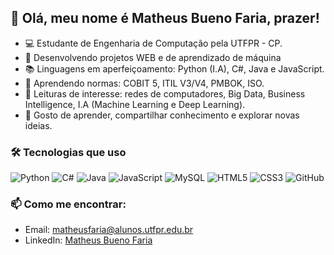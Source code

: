 ## 👋 Olá, meu nome é Matheus Bueno Faria, prazer!

- 💻 Estudante de Engenharia de Computação pela UTFPR - CP.
- 🔬 Desenvolvendo projetos WEB e de aprendizado de máquina 
- 📚 Linguagens em aperfeiçoamento: Python (I.A), C#, Java e JavaScript.
- 🧾 Aprendendo normas: COBIT 5, ITIL V3/V4, PMBOK, ISO.
- 📖 Leituras de interesse: redes de computadores, Big Data, Business Intelligence, I.A (Machine Learning e Deep Learning).
- 🚀 Gosto de aprender, compartilhar conhecimento e explorar novas ideias.

### 🛠 Tecnologias que uso

![Python](https://img.shields.io/badge/Python-3776AB?style=for-the-badge&logo=python&logoColor=white) 
![C#](https://img.shields.io/badge/C%23-239120?style=for-the-badge&logo=c-sharp&logoColor=white) ![Java](https://img.shields.io/badge/Java-ED8B00?style=for-the-badge&logo=openjdk&logoColor=white) 
![JavaScript](https://img.shields.io/badge/JavaScript-F7DF1E?style=for-the-badge&logo=javascript&logoColor=black) ![MySQL](https://img.shields.io/badge/MySQL-4479A1?style=for-the-badge&logo=mysql&logoColor=white) 
![HTML5](https://img.shields.io/badge/HTML5-E34F26?style=for-the-badge&logo=html5&logoColor=white) 
![CSS3](https://img.shields.io/badge/CSS3-1572B6?style=for-the-badge&logo=css3&logoColor=white) 
![GitHub](https://img.shields.io/badge/GitHub-181717?style=for-the-badge&logo=github&logoColor=white)


### 📫 Como me encontrar:
- Email: [matheusfaria@alunos.utfpr.edu.br](mailto:matheusfaria@alunos.utfpr.edu.br)
- LinkedIn: [Matheus Bueno Faria](https://www.linkedin.com/in/matheus-bueno-faria-6438891a4/)

